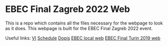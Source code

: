 # EBEC Final Zagreb 2022 Web
This is a repo which contains all the files necessary for the webpage to look as it does. This webpage is built for the EBEC Final Zagreb 2022 event.

Useful links:
[VI](https://lbgzagreb.slack.com/files/UML2NDSS2/F02M1JPE48K/vi_ebec_final.pdf)
[Schedule](https://docs.google.com/spreadsheets/d/1GtH79MJElWUphnlKzePiw0892swHtk_0IiimOFVZ_Kg)
[Dopis](https://drive.google.com/file/d/1BSrnP00VpRK66rr5h_E6j4vqPpk9pXv_/view)
[EBEC local web](https://best.hr/ebec/)
[EBEC Final Turin 2019 web](https://www.bestorino.com/ebecfinal/)
